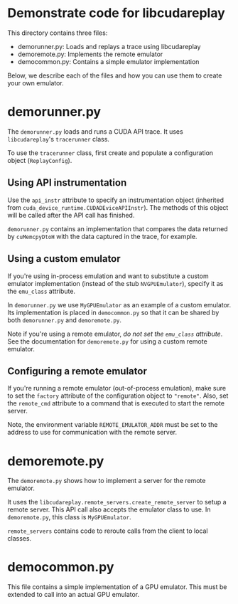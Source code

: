 # Demonstrate code for libcudareplay

This directory contains three files:

  - demorunner.py: Loads and replays a trace using libcudareplay
  - demoremote.py: Implements the remote emulator
  - democommon.py: Contains a simple emulator implementation

Below, we describe each of the files and how you can use them to
create your own emulator.

# demorunner.py

The `demorunner.py` loads and runs a CUDA API trace. It uses
`libcudareplay`'s `tracerunner` class.

To use the `tracerunner` class, first create and populate a
configuration object (`ReplayConfig`).

## Using API instrumentation

Use the `api_instr` attribute to specify an instrumentation object
(inherited from `cuda_device_runtime.CUDADEviceAPIInstr`). The methods
of this object will be called after the API call has finished.

`demorunner.py` contains an implementation that compares the data
returned by `cuMemcpyDtoH` with the data captured in the trace, for
example.

## Using a custom emulator

If you're using in-process emulation and want to substitute a custom
emulator implementation (instead of the stub `NVGPUEmulator`), specify
it as the `emu_class` attribute.

In `demorunner.py` we use `MyGPUEmulator` as an example of a custom
emulator. Its implementation is placed in `democommon.py` so that it
can be shared by both `demorunner.py` and `demoremote.py`.

Note if you're using a remote emulator, _do not set the `emu_class`
attribute_. See the documentation for `demoremote.py` for using a
custom remote emulator.

## Configuring a remote emulator

If you're running a remote emulator (out-of-process emulation), make
sure to set the `factory` attribute of the configuration object to
`"remote"`. Also, set the `remote_cmd` attribute to a command that is
executed to start the remote server.

Note, the environment variable `REMOTE_EMULATOR_ADDR` must be set to
the address to use for communication with the remote server.

# demoremote.py

The `demoremote.py` shows how to implement a server for the remote
emulator.

It uses the `libcudareplay.remote_servers.create_remote_server` to
setup a remote server. This API call also accepts the emulator class
to use. In `demoremote.py`, this class is `MyGPUEmulator`.

`remote_servers` contains code to reroute calls from the client to
local classes.

# democommon.py

This file contains a simple implementation of a GPU emulator. This
must be extended to call into an actual GPU emulator.
